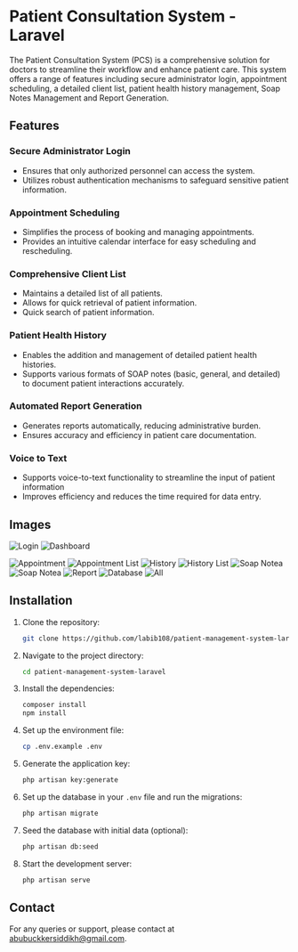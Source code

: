 # Patient Consultation System - Laravel

The Patient Consultation System (PCS) is a comprehensive solution for doctors to streamline their workflow and enhance patient care. This system offers a range of features including secure administrator login, appointment scheduling, a detailed client list, patient health history management, Soap Notes Management and Report Generation. 

## Features

### Secure Administrator Login
- Ensures that only authorized personnel can access the system.
- Utilizes robust authentication mechanisms to safeguard sensitive patient information.

### Appointment Scheduling
- Simplifies the process of booking and managing appointments.
- Provides an intuitive calendar interface for easy scheduling and rescheduling.

### Comprehensive Client List
- Maintains a detailed list of all patients.
- Allows for quick retrieval of patient information.
- Quick search of patient information.

### Patient Health History
- Enables the addition and management of detailed patient health histories.
- Supports various formats of SOAP notes (basic, general, and detailed) to document patient interactions accurately.

### Automated Report Generation
- Generates reports automatically, reducing administrative burden.
- Ensures accuracy and efficiency in patient care documentation.
### Voice to Text
- Supports voice-to-text functionality to streamline the input of patient information
- Improves efficiency and reduces the time required for data entry.

## Images
![Login](image/login.png) ![Dashboard](image/dashboard.png)

![Appointment](image/client_form.png)
![Appointment List](image/client_list.png)
![History](image/history_form.png)
![History List](image/history.png)
![Soap Notea](image/soap1.png)
![Soap Notea](image/soap2.png)
![Report](image/report.png)
![Database](image/db.png)
![All](image/all.png)
## Installation

1. Clone the repository:
    ```sh
    git clone https://github.com/labib108/patient-management-system-laravel.git
    ```

2. Navigate to the project directory:
    ```sh
    cd patient-management-system-laravel
    ```

3. Install the dependencies:
    ```sh
    composer install
    npm install
    ```

4. Set up the environment file:
    ```sh
    cp .env.example .env
    ```

5. Generate the application key:
    ```sh
    php artisan key:generate
    ```

6. Set up the database in your `.env` file and run the migrations:
    ```sh
    php artisan migrate
    ```

7. Seed the database with initial data (optional):
    ```sh
    php artisan db:seed
    ```

8. Start the development server:
    ```sh
    php artisan serve
    ```
## Contact

For any queries or support, please contact at [abubuckkersiddikh@gmail.com](mailto:abubuckkersiddikh@gmail.com).

